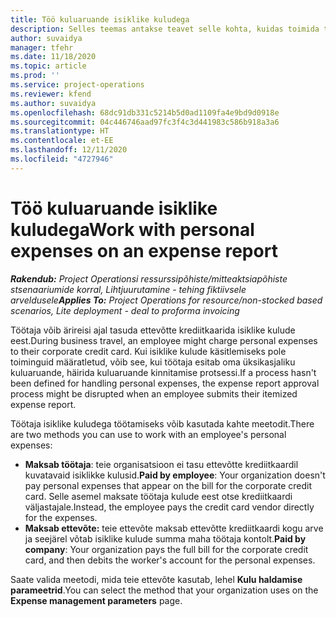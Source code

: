 ```yaml
---
title: Töö kuluaruande isiklike kuludega
description: Selles teemas antakse teavet selle kohta, kuidas toimida töötajate poolt äri eesmärgil reisides tekkinud isiklike kuludega.
author: suvaidya
manager: tfehr
ms.date: 11/18/2020
ms.topic: article
ms.prod: ''
ms.service: project-operations
ms.reviewer: kfend
ms.author: suvaidya
ms.openlocfilehash: 68dc91db331c5214b5d0ad1109fa4e9bd9d0918e
ms.sourcegitcommit: 04c446746aad97fc3f4c3d441983c586b918a3a6
ms.translationtype: HT
ms.contentlocale: et-EE
ms.lasthandoff: 12/11/2020
ms.locfileid: "4727946"
---
```

# <a name="work-with-personal-expenses-on-an-expense-report"></a><span data-ttu-id="f7a28-103">Töö kuluaruande isiklike kuludega</span><span class="sxs-lookup"><span data-stu-id="f7a28-103">Work with personal expenses on an expense report</span></span>

<span data-ttu-id="f7a28-104">_**Rakendub:** Project Operationsi ressurssipõhiste/mitteaktsiapõhiste stsenaariumide korral,  Lihtjuurutamine - tehing fiktiivsele arveldusele_</span><span class="sxs-lookup"><span data-stu-id="f7a28-104">_**Applies To:** Project Operations for resource/non-stocked based scenarios, Lite deployment - deal to proforma invoicing_</span></span>

<span data-ttu-id="f7a28-105">Töötaja võib ärireisi ajal tasuda ettevõtte krediitkaarida isiklike kulude eest.</span><span class="sxs-lookup"><span data-stu-id="f7a28-105">During business travel, an employee might charge personal expenses to their corporate credit card.</span></span> <span data-ttu-id="f7a28-106">Kui isiklike kulude käsitlemiseks pole toiminguid määratletud, võib see, kui töötaja esitab oma üksikasjaliku kuluaruande, häirida kuluaruande kinnitamise protsessi.</span><span class="sxs-lookup"><span data-stu-id="f7a28-106">If a process hasn't been defined for handling personal expenses, the expense report approval process might be disrupted when an employee submits their itemized expense report.</span></span>

<span data-ttu-id="f7a28-107">Töötaja isiklike kuludega töötamiseks võib kasutada kahte meetodit.</span><span class="sxs-lookup"><span data-stu-id="f7a28-107">There are two methods you can use to work with an employee's personal expenses:</span></span>

  - <span data-ttu-id="f7a28-108">**Maksab töötaja**: teie organisatsioon ei tasu ettevõtte krediitkaardil kuvatavaid isiklikke kulusid.</span><span class="sxs-lookup"><span data-stu-id="f7a28-108">**Paid by employee**: Your organization doesn't pay personal expenses that appear on the bill for the corporate credit card.</span></span> <span data-ttu-id="f7a28-109">Selle asemel maksate töötaja kulude eest otse krediitkaardi väljastajale.</span><span class="sxs-lookup"><span data-stu-id="f7a28-109">Instead, the employee pays the credit card vendor directly for the expenses.</span></span> 
  - <span data-ttu-id="f7a28-110">**Maksab ettevõte:** teie ettevõte maksab ettevõtte krediitkaardi kogu arve ja seejärel võtab isiklike kulude summa maha töötaja kontolt.</span><span class="sxs-lookup"><span data-stu-id="f7a28-110">**Paid by company**: Your organization pays the full bill for the corporate credit card, and then debits the worker's account for the personal expenses.</span></span>

<span data-ttu-id="f7a28-111">Saate valida meetodi, mida teie ettevõte kasutab, lehel **Kulu haldamise parameetrid**.</span><span class="sxs-lookup"><span data-stu-id="f7a28-111">You can select the method that your organization uses on the **Expense management parameters** page.</span></span>

